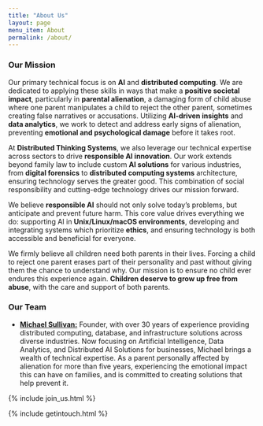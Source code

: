 ```yaml
---
title: "About Us"
layout: page
menu_item: About
permalink: /about/
---
```


### Our Mission

Our primary technical focus is on **AI** and **distributed computing**. We are dedicated to applying these skills in ways that make a **positive societal impact**, particularly in **parental alienation**, a damaging form of child abuse where one parent manipulates a child to reject the other parent, sometimes creating false narratives or accusations. Utilizing **AI-driven insights** and **data analytics**, we work to detect and address early signs of alienation, preventing **emotional and psychological damage** before it takes root.

At **Distributed Thinking Systems**, we also leverage our technical expertise across sectors to drive **responsible AI innovation**. Our work extends beyond family law to include custom **AI solutions** for various industries, from **digital forensics** to **distributed computing systems** architecture, ensuring technology serves the greater good. This combination of social responsibility and cutting-edge technology drives our mission forward.

We believe **responsible AI** should not only solve today’s problems, but anticipate and prevent future harm. This core value drives everything we do: supporting AI in **Unix/Linux/macOS environments**, developing and integrating systems which prioritize **ethics**, and ensuring technology is both accessible and beneficial for everyone.

We firmly believe all children need both parents in their lives. Forcing a child to reject one parent erases part of their personality and past without giving them the chance to understand why. Our mission is to ensure no child ever endures this experience again. **Children deserve to grow up free from abuse**, with the care and support of both parents.

### Our Team

- **[Michael Sullivan:](/about/resume)** Founder, with over 30 years of experience providing distributed computing, database, and infrastructure solutions across diverse industries. Now focusing on Artificial Intelligence, Data Analytics, and Distributed AI Solutions for businesses, Michael brings a wealth of technical expertise. As a parent personally affected by alienation for more than five years, experiencing the emotional impact this can have on families, and is committed to creating solutions that help prevent it.

{% include join_us.html %}

{% include getintouch.html %}
